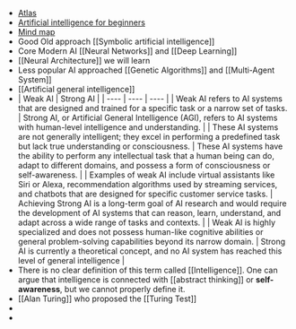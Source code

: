 - [Atlas](https://huggingface.co/spaces/Eliahu/Model-Atlas)
- [Artificial intelligence for beginners](https://microsoft.github.io/AI-For-Beginners/?id=artificial-intelligence-for-beginners-a-curriculum)
- [Mind map](https://soshnikov.com/courses/ai-for-beginners/mindmap.html)
- Good Old approach [[Symbolic artificial intelligence]]
- Core Modern AI [[Neural Networks]] and [[Deep Learning]]
- [[Neural Architecture]] we will learn
- Less popular AI approached [[Genetic Algorithms]] and [[Multi-Agent System]]
- [[Artificial general intelligence]]
- | Weak AI | Strong AI |
  | ---- | ---- | ---- |
  | Weak AI refers to AI systems that are designed and trained for a specific task or a narrow set of tasks. | Strong AI, or Artificial General Intelligence (AGI), refers to AI systems with human-level intelligence and understanding. |
  | These AI systems are not generally intelligent; they excel in performing a predefined task but lack true understanding or consciousness. | These AI systems have the ability to perform any intellectual task that a human being can do, adapt to different domains, and possess a form of consciousness or self-awareness. |
  | Examples of weak AI include virtual assistants like Siri or Alexa, recommendation algorithms used by streaming services, and chatbots that are designed for specific customer service tasks. | Achieving Strong AI is a long-term goal of AI research and would require the development of AI systems that can reason, learn, understand, and adapt across a wide range of tasks and contexts. |
  | Weak AI is highly specialized and does not possess human-like cognitive abilities or general problem-solving capabilities beyond its narrow domain. | Strong AI is currently a theoretical concept, and no AI system has reached this level of general intelligence |
- There is no clear definition of this term called [[Intelligence]]. One can argue that intelligence is connected with [[abstract thinking]] or **self-awareness**, but we cannot properly define it.
- [[Alan Turing]] who proposed the [[Turing Test]]
-
-